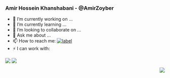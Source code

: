 ### Amir Hossein Khanshabani - @AmirZoyber

- 🔭 I’m currently working on ...
- 🌱 I’m currently learning ...
- 👯 I’m looking to collaborate on ...
- 💬 Ask me about ...
- 📫 How to reach me: [![label](https://img.shields.io/badge/author-AmirZoyber-orange?style=for-the-badge&logo=appveyor)](https://www.zil.ink/amirzoyber) 
- ⚡ I can work with: 
<p>
  <img align="center" src="https://img.shields.io/badge/Python-FFD43B?style=for-the-badge&logo=python&logoColor=blue">
  <img align="center" src="https://img.shields.io/badge/Linux -Linux.svg?style=for-the-badge&logo=Linux&logoColor=white&color=important">
</p>

<p>
<img align="right" src="https://github-readme-stats.vercel.app/api?username=amirzoyber&theme=blue-green" >
</p>


<!--
### Hi there 👋


**AmirZoyber/AmirZoyber** is a ✨ _special_ ✨ repository because its `README.md` (this file) appears on your GitHub profile.

Here are some ideas to get you started:

- 🔭 I’m currently working on ...
- 🌱 I’m currently learning ...
- 👯 I’m looking to collaborate on ...
- 🤔 I’m looking for help with ...
- 💬 Ask me about ...
- 📫 How to reach me: ...
- 😄 Pronouns: ...
- ⚡ Fun fact: ...
![GitHub stats]()

https://img.shields.io/badge/-Python-FBFF08
-->
